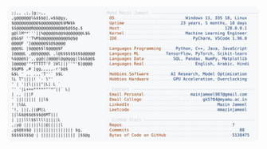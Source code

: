 <picture>
  <source srcset="https://raw.githubusercontent.com/mmazinjameel/mmazinjameel/main/dark_mode.svg?v=1745410763" media="(prefers-color-scheme: dark)">
  <img src="https://raw.githubusercontent.com/mmazinjameel/mmazinjameel/main/light_mode.svg?v=1745410763">
</picture>
